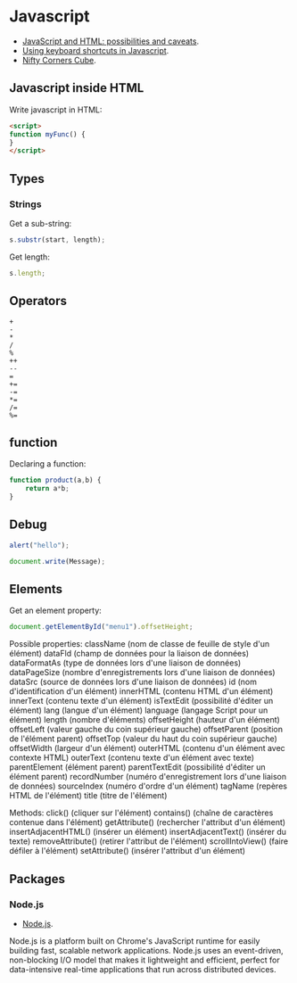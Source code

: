 <!-- vimvars: b:markdown_embedded_syntax={'javascript':'','html':''} -->
# Javascript

 * [JavaScript and HTML: possibilities and caveats](https://www.cs.tut.fi/~jkorpela/forms/javascript.html).
 * [Using keyboard shortcuts in Javascript](http://www.catswhocode.com/blog/using-keyboard-shortcuts-in-javascript).
 * [Nifty Corners Cube](http://www.html.it/articoli/niftycube/index.html).

## Javascript inside HTML

Write javascript in HTML:
```html
<script>
function myFunc() {
}
</script>
```

## Types

### Strings

Get a sub-string:
```javascript
s.substr(start, length);
```

Get length:
```javascript
s.length;
```

## Operators

	+
	-
	*
	/
	%
	++
	--
	=
	+=
	-=
	*=
	/=
	%=

## function

Declaring a function:
```javascript
function product(a,b) {
	return a*b;
}
```

## Debug

```javascript
alert("hello");
```

```javascript
document.write(Message);
```

## Elements

Get an element property:
```javascript
document.getElementById("menu1").offsetHeight;
```

Possible properties:
	className (nom de classe de feuille de style d'un élément)
	dataFld (champ de données pour la liaison de données)
	dataFormatAs (type de données lors d'une liaison de données)
	dataPageSize (nombre d'enregistrements lors d'une liaison de données)
	dataSrc (source de données lors d'une liaison de données)
	id (nom d'identification d'un élément)
	innerHTML (contenu HTML d'un élément)
	innerText (contenu texte d'un élément)
	isTextEdit (possibilité d'éditer un élément)
	lang (langue d'un élément)
	language (langage Script pour un élément)
	length (nombre d'éléments)
	offsetHeight (hauteur d'un élément)
	offsetLeft (valeur gauche du coin supérieur gauche)
	offsetParent (position de l'élément parent)
	offsetTop (valeur du haut du coin supérieur gauche)
	offsetWidth (largeur d'un élément)
	outerHTML (contenu d'un élément avec contexte HTML)
	outerText (contenu texte d'un élément avec texte)
	parentElement (élément parent)
	parentTextEdit (possibilité d'éditer un élément parent)
	recordNumber (numéro d'enregistrement lors d'une liaison de données)
	sourceIndex (numéro d'ordre d'un élément)
	tagName (repères HTML de l'élément)
	title (titre de l'élément)

Methods:
	click() (cliquer sur l'élément)
	contains() (chaîne de caractères contenue dans l'élément)
	getAttribute() (rechercher l'attribut d'un élément)
	insertAdjacentHTML() (insérer un élément)
	insertAdjacentText() (insérer du texte)
	removeAttribute() (retirer l'attribut de l'élément)
	scrollIntoView() (faire défiler à l'élément)
	setAttribute() (insérer l'attribut d'un élément)

## Packages

###  Node.js

 * [Node.js](http://nodejs.org).

Node.js is a platform built on Chrome's JavaScript runtime for easily building fast, scalable network applications. Node.js uses an event-driven, non-blocking I/O model that makes it lightweight and efficient, perfect for data-intensive real-time applications that run across distributed devices.
